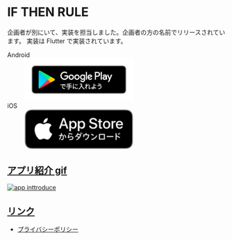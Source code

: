 # IF THEN RULE

企画者が別にいて、実装を担当しました。企画者の方の名前でリリースされています。
実装は Flutter で実装されています。

<dl>
  <dt>Android</dt>
  <dd><a href="https://play.google.com/store/apps/details?id=net.deshiapp.if_then_app"><img src="../../assets/images/google-play-badge.png" width=250 /></a></dd>
  <dt>iOS</dt>
  <dd><a href="https://apps.apple.com/jp/app/id1495975400"><img src="../../assets/images/Download_on_the_App_Store_Badge_JP_RGB_blk_100317.svg" width=250></img></dd>
</dl>

## アプリ紹介 gif

![app inttroduce](./gif/app_intro.gif)

## リンク

- [プライバシーポリシー](https://syobo-n.blog/if-then-rule-app-privacy-policy/)
